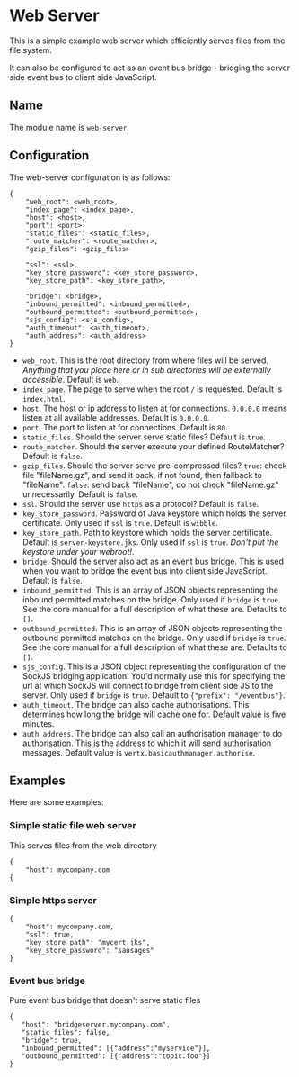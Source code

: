 # Web Server

This is a simple example web server which efficiently serves files from the file system.

It can also be configured to act as an event bus bridge - bridging the server side event bus to client side JavaScript.

## Name

The module name is `web-server`.

## Configuration

The web-server configuration is as follows:

    {
        "web_root": <web_root>,
        "index_page": <index_page>,
        "host": <host>,
        "port": <port>
        "static_files": <static_files>,
        "route_matcher": <route_matcher>,
        "gzip_files": <gzip_files>

        "ssl": <ssl>,
        "key_store_password": <key_store_password>,
        "key_store_path": <key_store_path>,

        "bridge": <bridge>,
        "inbound_permitted": <inbound_permitted>,
        "outbound_permitted": <outbound_permitted>,
        "sjs_config": <sjs_config>,
        "auth_timeout": <auth_timeout>,
        "auth_address": <auth_address>
    }

* `web_root`. This is the root directory from where files will be served. *Anything that you place here or in sub directories will be externally accessible*. Default is `web`.
* `index_page`. The page to serve when the root `/` is requested. Default is `index.html`.
* `host`. The host or ip address to listen at for connections. `0.0.0.0` means listen at all available addresses. Default is `0.0.0.0`.
* `port`. The port to listen at for connections. Default is `80`.
* `static_files`. Should the server serve static files? Default is `true`.
* `route_matcher`. Should the server execute your defined RouteMatcher? Default is `false`.
* `gzip_files`. Should the server serve pre-compressed files? `true`: check file "fileName.gz", and send it back, if not found, then fallback to "fileName". `false`: send back "fileName", do not check "fileName.gz" unnecessarily. Default is `false`.
* `ssl`. Should the server use `https` as a protocol? Default is `false`.
* `key_store_password`. Password of Java keystore which holds the server certificate. Only used if `ssl` is `true`. Default is `wibble`.
* `key_store_path`. Path to keystore which holds the server certificate. Default is `server-keystore.jks`. Only used if `ssl` is `true`. *Don't put the keystore under your webroot!*.
* `bridge`. Should the server also act as an event bus bridge. This is used when you want to bridge the event bus into client side JavaScript. Default is `false`.
* `inbound_permitted`. This is an array of JSON objects representing the inbound permitted matches on the bridge. Only used if `bridge` is `true`. See the core manual for a full description of what these are. Defaults to `[]`.
* `outbound_permitted`. This is an array of JSON objects representing the outbound permitted matches on the bridge. Only used if `bridge` is `true`. See the core manual for a full description of what these are. Defaults to `[]`.
* `sjs_config`. This is a JSON object representing the configuration of the SockJS bridging application. You'd normally use this for specifying the url at which SockJS will connect to bridge from client side JS to the server. Only used if `bridge` is `true`. Default to `{"prefix": "/eventbus"}`.
* `auth_timeout`. The bridge can also cache authorisations. This determines how long the bridge will cache one for. Default value is five minutes.
* `auth_address`. The bridge can also call an authorisation manager to do authorisation. This is the address to which it will send authorisation messages. Default value is `vertx.basicauthmanager.authorise`.


## Examples

Here are some examples:

### Simple static file web server

This serves files from the web directory

    {
        "host": mycompany.com
    {

### Simple https server

    {
        "host": mycompany.com,
        "ssl": true,
        "key_store_path": "mycert.jks",
        "key_store_password": "sausages"
    }

### Event bus bridge

Pure event bus bridge that doesn't serve static files

    {
       "host": "bridgeserver.mycompany.com",
       "static_files": false,
       "bridge": true,
       "inbound_permitted": [{"address":"myservice"}],
       "outbound_permitted": [{"address":"topic.foo"}]
    }